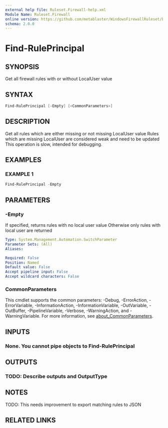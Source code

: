 ```yaml
---
external help file: Ruleset.Firewall-help.xml
Module Name: Ruleset.Firewall
online version: https://github.com/metablaster/WindowsFirewallRuleset/blob/master/Modules/Ruleset.Firewall/Help/en-US/Find-RulePrincipal.md
schema: 2.0.0
---
```


# Find-RulePrincipal

## SYNOPSIS

Get all firewall rules with or without LocalUser value

## SYNTAX

```powershell
Find-RulePrincipal [-Empty] [<CommonParameters>]
```

## DESCRIPTION

Get all rules which are either missing or not missing LocalUser value
Rules which are missing LocalUser are considered weak and need to be updated
This operation is slow, intended for debugging.

## EXAMPLES

### EXAMPLE 1

```powershell
Find-RulePrincipal -Empty
```

## PARAMETERS

### -Empty

If specified, returns rules with no local user value
Otherwise only rules with local user are returned

```yaml
Type: System.Management.Automation.SwitchParameter
Parameter Sets: (All)
Aliases:

Required: False
Position: Named
Default value: False
Accept pipeline input: False
Accept wildcard characters: False
```

### CommonParameters

This cmdlet supports the common parameters: -Debug, -ErrorAction, -ErrorVariable, -InformationAction, -InformationVariable, -OutVariable, -OutBuffer, -PipelineVariable, -Verbose, -WarningAction, and -WarningVariable. For more information, see [about_CommonParameters](http://go.microsoft.com/fwlink/?LinkID=113216).

## INPUTS

### None. You cannot pipe objects to Find-RulePrincipal

## OUTPUTS

### TODO: Describe outputs and OutputType

## NOTES

TODO: This needs improvement to export matching rules to JSON

## RELATED LINKS
